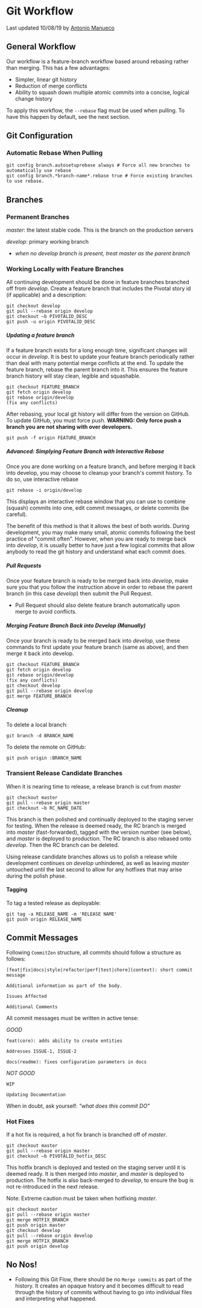 # Git Workflow
Last updated 10/08/19 by [Antonio Manueco](mailto:antonio@betablocks.co)


## General Workflow
Our workflow is a feature-branch workflow based around rebasing rather than merging. This has a few advantages:

* Simpler, linear git history
* Reduction of merge conflicts
* Ability to squash down multiple atomic commits into a concise, logical change history

To apply this workflow, the `--rebase` flag must be used when pulling. To have this happen by default, see the next section.

## Git Configuration

### Automatic Rebase When Pulling 

    git config branch.autosetuprebase always # Force all new branches to automatically use rebase
    git config branch.*branch-name*.rebase true # Force existing branches to use rebase.

## Branches

### Permanent Branches
_master_: the latest stable code. This is the branch on the production servers

_develop_: primary working branch 

- *when no _develop_ branch is present, treat _master_ as the parent branch*


### Working Locally with Feature Branches
All continuing development should be done in feature branches branched off from _develop_. Create a feature branch that includes the Pivotal story id (if applicable) and a description:

    git checkout develop
    git pull --rebase origin develop
    git checkout –b PIVOTALID_DESC
    git push -u origin PIVOTALID_DESC
    

##### Updating a feature branch
If a feature branch exists for a long enough time, significant changes will occur in _develop_. It is best to update your feature branch periodically rather than deal with many potential merge conflicts at the end. To update the feature branch, rebase the parent branch into it. This ensures the feature branch history will stay clean, legible and squashable.

    git checkout FEATURE_BRANCH
    git fetch origin develop
    git rebase origin/develop
    (fix any conflicts)
    
After rebasing, your local git history will differ from the version on GitHub. To update GitHub, you must force push. **WARNING: Only force push a branch you are not sharing with over developers.**

    git push -f origin FEATURE_BRANCH
    
##### Advanced: Simplying Feature Branch with Interactive Rebase
Once you are done working on a feature branch, and before merging it back into develop, you may choose to cleanup your branch's commit history. To do so, use interactive rebase

    git rebase -i origin/develop

This displays an interactive rebase window that you can use to combine (squash) commits into one, edit commit messages, or delete commits (be careful).

The benefit of this method is that it allows the best of both worlds. During development, you may make many small, atomic commits following the best practice of "commit often". However, when you are ready to merge back into _develop_, it is usually better to have just a few logical commits that allow anybody to read the git history and understand what each commit does.

##### Pull Requests
Once your feature branch is ready to be merged back into _develop_, make sure you that you follow the instruction above in order to rebase the parent branch (in this case _develop_) then submit the Pull Request.
- Pull Request should also delete feature branch automatically upon merge to avoid conflicts.

##### Merging Feature Branch Back into Develop (_Manually_)
Once your branch is ready to be merged back into _develop_, use these commands to first update your feature branch (same as above), and then merge it back into develop.

    git checkout FEATURE_BRANCH
    git fetch origin develop
    git rebase origin/develop
    (fix any conflicts)
    git checkout develop
    git pull --rebase origin develop
    git merge FEATURE_BRANCH
    
##### Cleanup
To delete a local branch:

	git branch -d BRANCH_NAME
	
To delete the remote on GitHub:

	git push origin :BRANCH_NAME
   

### Transient Release Candidate Branches
When it is nearing time to release, a release branch is cut from _master_

    git checkout master
    git pull --rebase origin master
    git checkout –b RC_NAME_DATE


This branch is then polished and continually deployed to the staging server for testing. When the release is deemed ready, the RC branch is merged into _master_ (fast-forwarded), tagged with the version number (see below), and _master_ is deployed to production. The RC branch is also rebased onto _develop_. Then the RC branch can be deleted. 

Using release candidate branches allows us to polish a release while development continues on _develop_ unhindered, as well as leaving _master_ untouched until the last second to allow for any hotfixes that may arise during the polish phase.


#### Tagging

To tag a tested release as deployable:

	git tag -a RELEASE_NAME -m 'RELEASE NAME'
	git push origin RELEASE_NAME

## Commit Messages

Following `CommitZen` structure, all commits should follow a structure as follows:

```
[feat|fix|docs|style|refactor|perf|test|chore](context): short commit message

Additional information as part of the body.

Issues Affected

Additional Comments
```

All commit messages must be written in active tense:

_GOOD_
```
feat(core): adds ability to create entities

Addresses ISSUE-1, ISSUE-2
```

```
docs(readme): fixes configuration parameters in docs
```

_NOT GOOD_
```
WIP
```

```
Updating Documentation
```

When in doubt, ask yourself: *"what does this commit DO"*

### Hot Fixes
If a hot fix is required, a hot fix branch is branched off of _master_.

    git checkout master
    git pull --rebase origin master
    git checkout –b PIVOTALID_hotfix_DESC

This hotfix branch is deployed and tested on the staging server until it is deemed ready. It is then merged into _master_, and _master_ is deployed to production. The hotfix is also back-merged to _develop_, to ensure the bug is not re-introduced in the next release.

Note: Extreme caution must be taken when hotfixing _master_.

    git checkout master
    git pull --rebase origin master
    git merge HOTFIX_BRANCH
    git push origin master
    git checkout develop
    git pull --rebase origin develop
    git merge HOTFIX_BRANCH
    git push origin develop
    
## No Nos!
- Following this Git Flow, there should be no `Merge commits` as part of the history.  It creates an opaque history and it becomes difficult to read through the history of commits without having to go into individual files and interpreting what happened.
